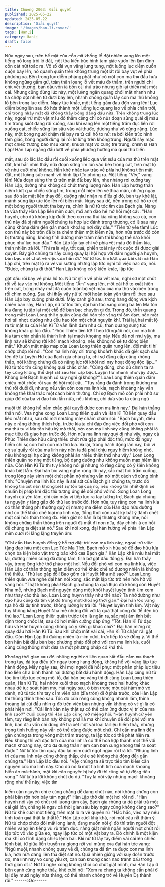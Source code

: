 ```yaml
---
title: Chương 2063: Giải quyết
published: 2025-05-22
updated: 2025-05-22
description: 'Giải quyết'
image: '/images/han-li/cover/'
tags: [HanLi]
category: HanLi
draft: false
---
```


Nửa ngày sau, trên bề mặt của cồn cát khổng lồ đột nhiên vang
lên một tiếng nổ long trời lở đất, một tòa kiến trúc hình tam giác
vươn lên làm đỉnh cồn cát nứt toác ra. Vô số đá vụn văng lung
tung, một luồng lục diễm cuồn cuộn bay lên, nó quanh quẩn trên
không trung một lát rồi bay vụt về phía phương xa.
Bên trong lục diễm phảng phất như có một con ma thú đầu hưu
không ngừng gầm gừ, toàn thân loang lỗ vết máu đỏ thẫm, trên
người chi chít vết thương, ban đầu vốn là bốn cái thú trảo nhưng
giờ lại thiếu mất một cái. Nhưng cũng đúng lúc này, một luồng
ngân quang chói mắt nhanh như tia chớp đột nhiên từ dưới bay
lên, nhanh chóng quấn lấy con ma thú khổng lồ bên trong lục
diễm.
Ngay tức khắc, một tiếng gầm đau đớn vang lên!
Lục diễm bùng lên sau đó hóa thành một luồng lục quang lao về
phía chân trời, chỉ trong nháy mắt đã không thấy bóng dáng đâu
nữa.
Trên không trung lúc này, ngoại trừ một vệt máu đỏ thẫm cũng chỉ
có nửa đoạn sừng quái dị màu tím trong suốt đang rơi xuống, sau
khi vang lên một tiếng trầm đục liền rơi xuống cát, chiếc sừng lún
sâu vào vài thước, dường như vô cùng nặng.
Lúc này, một bóng người chậm rãi bay ra từ cái hố to nứt ra bởi
kiến trúc hình tam giác, bóng người dừng lại rồi lơ lửng trên
không trung.
Người này mặc một chiếc trường bào màu xanh, khuôn mặt vô
cùng trẻ trung, chính là Hàn Lập!
Hàn Lập ngẩng đầu lướt về phía phương hướng mà quái thú biến

mất, sau đó lắc lắc đầu rồi cuối xuống liếc qua vết máu của ma
thú trên mặt đất, khi hắn nhìn thấy nửa đoạn sừng tím lún vào
bên trong cát, trên mặt lộ vẻ như cười như không.
Hắn khẽ nhấc tay trảo về phía hư không trên mặt đất, một luồng
sức mạnh vô hình lập tức phóng ra.
Một tiếng "Vèo" vang lên! Nửa đoạn sừng tím từ trên mặt đất bay
lên, nhẹ nhàng rơi xuống tay Hàn Lập, dường như không có chút
trọng lượng nào.
Hàn Lập hướng thần niệm lướt qua chiếc sừng tím, trong mắt
hiện lên vẻ thỏa mãn, nhưng ngay sau đó sắc mặt liền thay đổi,
dường như nhận ra điều gì đó, bàn tay khẽ lật, mảnh sừng lập
tức lóe lên rồi biến mất.
Ngay sau đó, bên trong cái hố to có một bóng người thướt tha
bay ra, chính là nữ tử tóc tím của Bạch gia.
Nàng ta vừa thấy Hàn Lập liền mỉm cười, môi anh đào hé mở hỏi
một câu.
"Hàn huynh, cho dù không kịp đuổi theo con ma thú kia cũng
không sao cả, con thú này đã bị năm người chúng ta hợp lực
đánh trọng thương, có lẽ sau này cũng không dám đến gần mạch
khoáng nơi đây đâu."
"Tiên tử yên tâm! Lúc con thú này bỏ trốn đã bị ta chém thêm một
kiếm nữa, hơn nữa trước đó còn bị thương nặng, không tĩnh
dưỡng mấy trăm năm thì không thể nào khôi phục như lúc ban
đầu." Hàn Lập lấy tay chỉ về phía vệt máu đỏ thẫm kia, thản nhiên
trả lời.
"Thì ra là vậy, tốt quá, phiền toái này rốt cuộc đã được giải quyết.
Bây giờ chúng ta hãy cùng quay lại hội hợp với đám người gia
huynh, bàn bạc một chút về việc của hắn đi." Nữ tử tóc tím lướt
qua bãi cát mà Hàn Lập chỉ, trên mặt lộ ra vẻ vui sướng nhưng
lập tức nghĩ tới việc nào đó, nói.
"Được, chúng ta đi thôi." Hàn Lập không có ý kiến khác, lập tức

gật đầu rồi bay về phía hố to.
Nữ tử nhìn về phía vết máu, nghĩ sơ một chút rồi vỗ tay vào hư
không. Một tiếng "Ầm" vang lên, một cái hố to xuất hiện trên cát,
trong nháy mắt đã cuốn toàn bộ vệt máu của ma thú vào bên
trong rồi chìm xuống.
Sau khi thấy vậy nữ tử mới hoàn toàn yên tâm rồi theo sau Hàn
Lập bay xuống phía dưới. Mấy canh giờ sau, trong hang động
vừa kịch chiến ban nãy, Hàn Lập, nữ tử tóc tím, đại hán tóc vàng
cùng ba tên Ma tôn kia đang tụ tập lại một chỗ để bàn bạc chuyện
gì đó.
Trong đó, thần quang trong mắt Loan Long thiên quân cùng đại
hán tóc vàng thì ảm đạm, sắc mặt hơi tái nhợt, dường như đều
hao tổn một chút nguyên khí.
Trái lại, hai mắt lộ ra từ mặt nạ của Hàn Kì Tử vẫn lãnh đạm như
cũ, thần quang sung túc không khác gì lúc đầu.
"Phúc Thiên tiên tử! Theo lời ngươi nói, con ma linh kia tám chín
phần là thành linh tại mạch khoáng này. Nếu đã nói như vậy, ma
linh này sẽ không rời khỏi mạch khoáng, nếu không nó sẽ tự động
biến mất." Khuôn mặt mập mạp của Loan Long thiên quân rung
lên, đôi mắt ti hí chớp chớp rồi nói.
"Con ma linh này chỉ trong khoảnh khắc đã giết sạch sáu tên đệ
tử Luyện Hư của Bạch gia chúng ta, chỉ sợ đẳng cấp cũng không
thấp, nói không chừng đã có năng lực rời khỏi nơi này hoạt động
độc lập..." Nữ tử tóc tím cũng không quá chắc chắn.
"Cũng đúng, cho dù chính ta ra tay cũng không thể diệt sát sáu
tên cấp bậc Luyện Hư nhanh như vậy được. Không biết Bạch
huynh có suy nghĩ gì không?" Loan Long thiên quân đăm chiêu
một chốc rồi sau đó hỏi một câu.
"Tuy rằng đã đánh trọng thương ma thú rồi đuổi đi, nhưng nếu vẫn
còn con ma linh kia, mạch khoáng này vẫn không thể khai thác
một cách bình thường. Chỉ sợ Bạch mỗ còn phải nhờ sự giúp đỡ
của ba vị đạo hữu lần nữa, nếu không, chỉ dựa vào ta cũng ngũ

muội thì không hề nắm chắc giải quyết được con ma linh này." Đại
hán thẳng thắn nói.
Vừa nghe xong, Loan Long thiên quân và Hàn Kì Tử liền quay
đầu liếc mắt nhau, sau đó mới nhướng mày chầm chậm nói:
"Bạch huynh, điều này e rằng không thích hợp, trước kia ta chỉ
đáp ứng việc đối phó với con ma thú tu vi Ma tôn hậu kỳ mà thôi,
còn con ma linh này cũng không phải là mục tiêu đã giao hẹn
trước đó. Hơn nữa ma linh này quỷ dị như vậy, ngay cả Phúc
Thiên đạo hữu cũng thiếu chút nữa gặp phải độc thủ, mức độ
nguy hiểm chỉ sợ còn hơn con ma thú kia. Vả lại, trong hành động
lần này, bởi vì có sự quấy rối của ma linh này nên ta đã phải chịu
nguy hiểm không nhỏ, nếu không tại hạ cũng không phải ăn nhiều
thiệt thòi như vậy."
Loan Long thiên quân ho nhẹ một tiếng, bộ dạng dường như
không muốn mạo hiểm lần nữa.
Còn Hàn Kì Tử thì tuy không nói gì nhưng rõ ràng cũng có ý kiến
không khác biệt lắm.
Đại hán tóc vàng nghe xong lời này, sắc mặt hơi trầm xuống,
trong lòng nảy sinh một chút phẫn nộ nhưng vẫn nói một cách vô
cùng bình tĩnh:
"Chuyện ma linh lúc này là sai sót của Bạch gia chúng ta, trước
đó không tra xét nên không biết sự tồn tại của nó, nếu không thì
nhất định sẽ chuẩn bị pháp khí đặc thù tương ứng để đối phó với
nó. Song Loan Long huynh cứ yên tâm, chỉ cần mấy vị tiếp tục ra
tay tương trợ, Bạch gia chúng ta nguyện ý tăng gấp đôi thù lao
trước đó. Hơn nữa, tuy rằng con ma linh kia có thần thông phi
thường quỷ dị nhưng ma diễm của Hàn đạo hữu dường như có
thể khắc chế loại ma linh này, đồng thời còn xuất kỳ bất ý đánh
chết một cái hóa thân trong đó. Hiện giờ nó hẳn là bị thương
không nhẹ, nói không chừng thần thông trên người đã mất đi non
nửa, đây chính là cơ hổi để chúng ta diệt sát nó."
Sau khi nói xong, đại hán hướng về phía Hàn Lập mỉm cười rồi
lẳng lặng truyền âm:

"Chỉ cần Hàn huynh đồng ý hỗ trợ diệt trừ con ma linh này, ngoại
trừ việc tặng đạo hữu một con Lục Túc Ma Tích, Bạch mỗ xin hứa
sẽ để đạo hữu lựa chọn ba kiện bảo vật trong bảo khố của Bạch
gia."
Hàn Lập khẽ nhíu hai mắt lại, đương nhiên cũng đã động tâm,
tỉnh bơ gật đầu đồng ý.
Đại hán thấy vậy, trong lòng khẽ thở phào một hơi.
Nếu đối phó với con ma linh kia, việc Hàn Lập có thần thông ngân
diễm có thể khắc chế nó đương nhiên là không thể thiếu.
"Thù lao gấp đôi! Bao gồm cả Huyết Nha mễ sao?" Loan Long
thiên quân vừa nghe đại hán nói xong, sắc mặt lập tức trở nên
hớn hở vội vàng hỏi.
"Thật không phải! Bạch gia chúng ta quả thực đã không còn
Huyết Nha mễ, nhưng Bạch mỗ nguyện dùng một khối huyết
luyện tinh kim xem như thay cho thù lao, Loan Long huynh thấy
như thế nào? Ta nhớ dường như đạo hữu cũng đã tìm vật đó
trong một khoảng thời gian." Đại hán tóc vàng tựa hồ đã dự tính
trước, không lưỡng lự trả lời.
"Huyết luyện tinh kim. Vật này tuy không bằng Huyết Nha mễ
nhưng đối với ta quả thật cũng đủ để đền bù thù lao." Loan Long
thiên quân trước tiên là ngẩn ra, sắc mặt âm tình bất định trong
chốc lát, sau đó hơi miễn cưỡng đáp ứng.
"Tốt. Hàn Kì Tử đạo hữu và Hàn huynh cũng không có ý kiến gì
khác chứ?" Đại hán mừng rỡ, quay đầu hơi Hàn Kì Tử.
Sau khi chớp mắt vài cái, Hàn Kì Tử chậm rãi gật đầu. Còn Hàn
Lập thì đương nhiên là mỉm cười, trực tiếp tỏ vẻ đồng ý.
Vì thế bọn hắn bắt đầu bàn bạc phương pháp đối phó với con ma
linh kia, cuối cùng cũng thống nhất đưa ra một phương pháp có
khả thi.

Khoảng thời gian sau đó, những người có liên quan bắt đầu cầm
ma thạch trong tay, đả tọa điều tức ngay trong hang động, không
hề vội vàng lập tức hành động. Mấy ngày sau, khi mọi người đã
hồi phục một phần pháp lực tiêu hao liền chia binh thành hai
đường bắt đầu hành động.
Hàn Lập cũng nữ tử tóc tím tiếp tục cùng một tổ, đại hán tóc vàng
thì đi cùng Loan Long thiên quân, Hàn Kì Tử, hai nhóm xuôi theo
mạch khoáng theo hai hướng khác nhau để lục soát hầm mỏ.
Hai ngày sau, ở bên trong một cái hầm mỏ vô danh, nữ tử tóc tím
tay cầm viên bàn (đĩa tròn) đi ở phía trước, còn Hàn Lập thì thủng
thỉnh theo sau.
Tốc độ của nàng cũng không nhanh lắm, thỉnh thoảng lại cúi đầu
nhìn gì đó trên viên bàn nhưng vẫn không có vẻ gì là có phát hiện
mới.
"Cái linh bàn này thật sự có thể cảm ứng được vị trí của ma linh
sao?" Cuối cùng thì Hàn Lập cũng mở miệng hỏi.
"Hàn huynh cứ yên tâm, tuy rằng linh bàn này không phải là ma
khí chuyên để đối phó với ma linh, ban đầu vốn chỉ dùng để tra
xét một vài loại tài liệu hiếm thấy, nhưng trong tình huống này vẫn
có thể dùng được một chút. Chỉ cần ma linh đến gần chúng ta
trong vòng một trăm trượng, ta lập tức có thể phát hiện ra. Nếu
không thì với đặc tính của ma linh là có thể hòa hợp thành một thể
với mạch khoáng này, cho dù dùng thần niệm căn bản cũng
không thể rà soát được." Nữ tử tóc tím quay đâu lại mỉm cười
ngọt ngào rồi trả lời.
"Nhưng linh trí của ma linh này cũng không thấp, chỉ e sẽ không
chủ động đến gần chúng ta." Hàn Lập lắc đầu nói.
"Vậy chúng ta sẽ trực tiếp tìm kiếm căn nguyên của ma linh này.
Cho dù nó là một tia linh tính của mạch khoáng biến ảo mà thành,
một khi căn nguyên bị hủy đi thì cũng sẽ tự động tiêu vong." Nữ
tử trả lời không chút do dự.
"Tuy là nói vậy nhưng mạch khoáng rộng như thế này, việc tìm

kiếm căn nguyên chỉ e cũng chẳng dễ dàng chút nào, nói không
chừng còn phải bận rộn hơn bảy tám ngày!" Hàn Lập thở dài một
hơi rồi nói.
"Hàn huynh nói vậy có chút trái lương tâm đấy, Bạch gia chúng ta
đã phải trả một cái giá lớn, chẳng lẽ ngay cả thời gian sáu bảy
ngày cũng không đáng sao?" Nữ tử khẽ cười một tiếng, trên mặt
lộ ra vẻ quyến rũ.
"Hắc hắc, việc này nếu tính toán quả thật là thất lễ." Hàn Lập cười
khà khà, nói một câu rất thâm ý.
Nữ tử chớp chớp đôi mắt long lanh, đang muốn nói gì đó thì trên
người đột nhiên vang lên tiếng vù vù trầm đục, nàng giật mình
ngẩn người một chút rồi lập tức vỗ vào giữa eo, ngay lập tức có
một vật bay ra.
Đó chính là một kiện ma khí có hình dạng chiếc lệnh bài.
Khi nữ tử lấy tay điểm vài cái lên chiếc lệnh bài, từ giữa liền
truyền ra giọng nới vui mừng của đại hán tóc vàng:
"Ngũ muội, nhanh chóng quay về đi, chúng ta đã tìm ra được con
ma linh kia, hơn nữa đang liên thủ diệt sát nó. Quả nhiên giống
với suy đoán trước đó, ma linh này vô cùng yếu ớt, căn bản không
cách nào tranh đấu trong thời gian dài."
Nữ tử nghe xong không khỏi có chút giật mình, mà Hàn Lập ở
bên cạnh cũng nghe thấy, khẽ cười nói:
"Xem ra chúng ta không cần phải ở lại đây mười ngày nửa tháng,
có thể nhanh chóng trở về Huyễn Dạ thành rồi."
------oOo------
